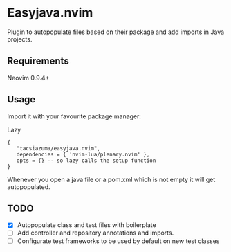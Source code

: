 # Easyjava.nvim

Plugin to autopopulate files based on their package and add imports in Java projects.

## Requirements

Neovim 0.9.4+

## Usage

Import it with your favourite package manager:

Lazy

```
{
   "tacsiazuma/easyjava.nvim",
   dependencies = { 'nvim-lua/plenary.nvim' },
   opts = {} -- so lazy calls the setup function
}
```

Whenever you open a java file or a pom.xml which is not empty it will get autopopulated.

## TODO

- [x] Autopopulate class and test files with boilerplate
- [ ] Add controller and repository annotations and imports.
- [ ] Configurate test frameworks to be used by default on new test classes
